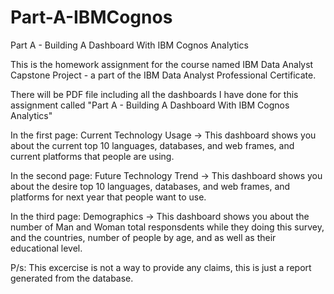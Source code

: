 # Part-A-IBMCognos
Part A - Building A Dashboard With IBM Cognos Analytics

This is the homework assignment for the course named IBM Data Analyst Capstone Project - a part of the IBM Data Analyst Professional Certificate. 

There will be PDF file including all the dashboards I have done for this assignment called "Part A - Building A Dashboard With IBM Cognos Analytics"

In the first page: Current Technology Usage 
-> This dashboard shows you about the current top 10 languages, databases, and web frames, and current platforms that people are using.

In the second page: Future Technology Trend
-> This dashboard shows you about the desire top 10 languages, databases, and web frames, and platforms for next year that people want to use.

In the third page: Demographics
-> This dashboard shows you about the number of Man and Woman total responsdents while they doing this survey, and the countries, number of people by age, and as well as their educational level. 

P/s: This excercise is not a way to provide any claims, this is just a report generated from the database.
